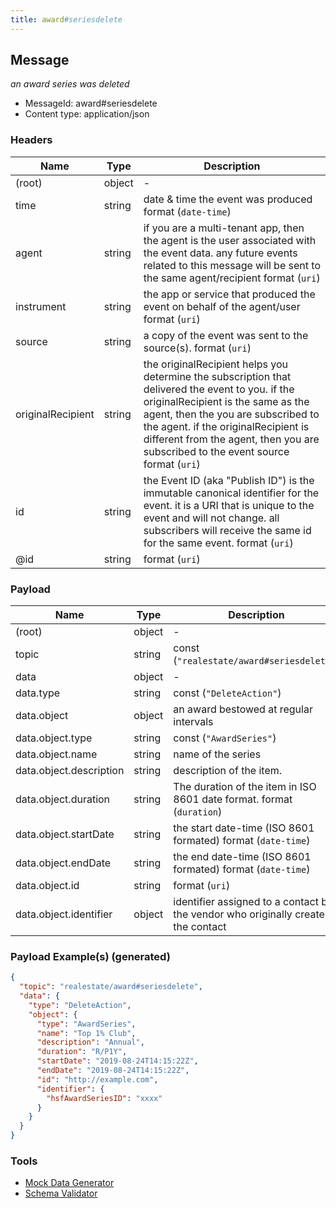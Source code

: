 ```yaml
---
title: award#seriesdelete
---
```

## Message

*an award series was deleted*

* MessageId: award#seriesdelete
* Content type: application/json

### Headers

| Name | Type | Description |
|---|---|---|
| (root) | object | - |
| time | string | date & time the event was produced format (`date-time`) |
| agent | string | if you are a multi-tenant app, then the agent is the user associated with the event data. any future events related to this message will be sent to the same agent/recipient format (`uri`) |
| instrument | string | the app or service that produced the event on behalf of the agent/user format (`uri`) |
| source | string | a copy of the event was sent to the source(s). format (`uri`) |
| originalRecipient | string | the originalRecipient helps you determine the subscription that delivered the event to you. if the originalRecipient is the same as the agent, then the you are subscribed to the agent. if the originalRecipient is different from the agent, then you are subscribed to the event source format (`uri`) |
| id | string | the Event ID (aka "Publish ID") is the immutable canonical identifier for the event. it is a URI that is unique to the event and will not change. all subscribers will receive the same id for the same event. format (`uri`) |
| @id | string |  format (`uri`) |

### Payload

| Name | Type | Description |
|---|---|---|
| (root) | object | - |
| topic | string | const (`"realestate/award#seriesdelete"`)  |
| data | object | - |
| data.type | string | const (`"DeleteAction"`)  |
| data.object | object | an award bestowed at regular intervals |
| data.object.type | string | const (`"AwardSeries"`)  |
| data.object.name | string | name of the series |
| data.object.description | string | description of the item. |
| data.object.duration | string | The duration of the item in ISO 8601 date format. format (`duration`) |
| data.object.startDate | string | the start date-time (ISO 8601 formated) format (`date-time`) |
| data.object.endDate | string | the end date-time (ISO 8601 formated) format (`date-time`) |
| data.object.id | string |  format (`uri`) |
| data.object.identifier | object | identifier assigned to a contact by the vendor who originally created the contact |

### Payload Example(s) (generated)

```json
{
  "topic": "realestate/award#seriesdelete",
  "data": {
    "type": "DeleteAction",
    "object": {
      "type": "AwardSeries",
      "name": "Top 1% Club",
      "description": "Annual",
      "duration": "R/P1Y",
      "startDate": "2019-08-24T14:15:22Z",
      "endDate": "2019-08-24T14:15:22Z",
      "id": "http://example.com",
      "identifier": {
        "hsfAwardSeriesID": "xxxx"
      }
    }
  }
}
```


### Tools

* [Mock Data Generator](/tools/mock-data-generator)
* [Schema Validator](/tools/validate)


